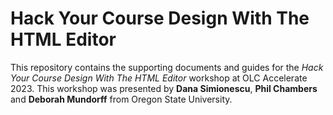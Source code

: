 # Hack Your Course Design With The HTML Editor
This repository contains the supporting documents and guides for the *Hack Your Course Design With The HTML Editor* workshop at OLC Accelerate 2023.
This workshop was presented by **Dana Simionescu**, **Phil Chambers** and **Deborah Mundorff** from Oregon State University.
